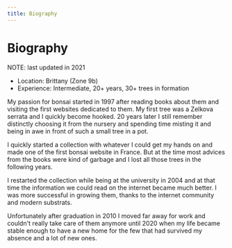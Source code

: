 ```yaml
---
title: Biography
---
```


# Biography

NOTE: last updated in 2021

- Location: Brittany (Zone 9b)
- Experience: Intermediate, 20+ years, 30+ trees in formation

My passion for bonsai started in 1997 after reading books about them and
visiting the first websites dedicated to them. My first tree was a Zelkova
serrata and I quickly become hooked. 20 years later I still remember distinctly
choosing it from the nursery and spending time misting it and being in awe in
front of such a small tree in a pot.

I quickly started a collection with whatever I could get my hands on and made
one of the first bonsai website in France. But at the time most advices from
the books were kind of garbage and I lost all those trees in the following
years.

I restarted the collection while being at the university in 2004 and at that
time the information we could read on the internet became much better. I was
more successful in growing them, thanks to the internet community and modern
substrats.

Unfortunately after graduation in 2010 I moved far away for work and couldn't
really take care of them anymore until 2020 when my life became stable enough
to have a new home for the few that had survived my absence and a lot of new
ones.
